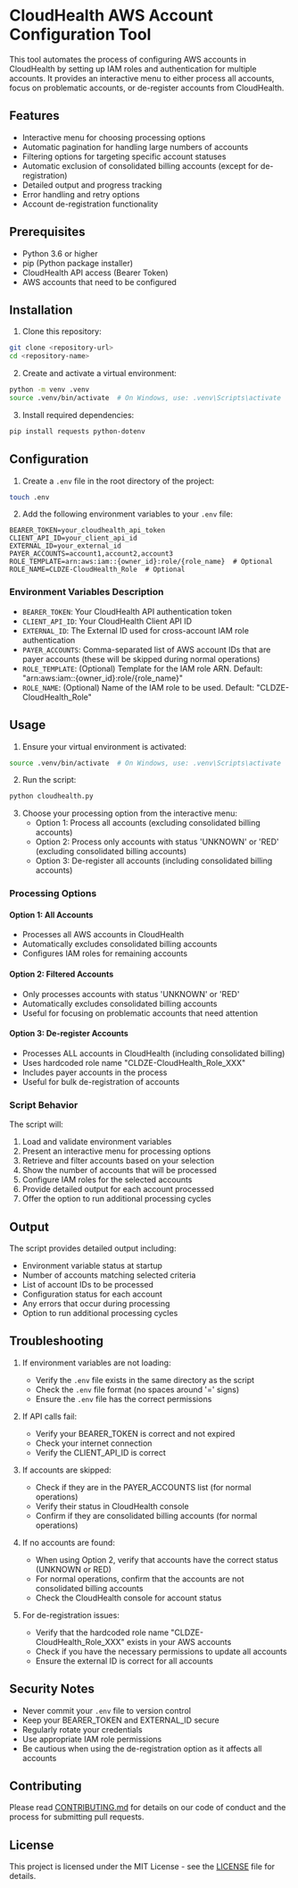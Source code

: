 # CloudHealth AWS Account Configuration Tool

This tool automates the process of configuring AWS accounts in CloudHealth by setting up IAM roles and authentication for multiple accounts. It provides an interactive menu to either process all accounts, focus on problematic accounts, or de-register accounts from CloudHealth.

## Features

- Interactive menu for choosing processing options
- Automatic pagination for handling large numbers of accounts
- Filtering options for targeting specific account statuses
- Automatic exclusion of consolidated billing accounts (except for de-registration)
- Detailed output and progress tracking
- Error handling and retry options
- Account de-registration functionality

## Prerequisites

- Python 3.6 or higher
- pip (Python package installer)
- CloudHealth API access (Bearer Token)
- AWS accounts that need to be configured

## Installation

1. Clone this repository:
```bash
git clone <repository-url>
cd <repository-name>
```

2. Create and activate a virtual environment:
```bash
python -m venv .venv
source .venv/bin/activate  # On Windows, use: .venv\Scripts\activate
```

3. Install required dependencies:
```bash
pip install requests python-dotenv
```

## Configuration

1. Create a `.env` file in the root directory of the project:
```bash
touch .env
```

2. Add the following environment variables to your `.env` file:
```
BEARER_TOKEN=your_cloudhealth_api_token
CLIENT_API_ID=your_client_api_id
EXTERNAL_ID=your_external_id
PAYER_ACCOUNTS=account1,account2,account3
ROLE_TEMPLATE=arn:aws:iam::{owner_id}:role/{role_name}  # Optional
ROLE_NAME=CLDZE-CloudHealth_Role  # Optional
```

### Environment Variables Description

- `BEARER_TOKEN`: Your CloudHealth API authentication token
- `CLIENT_API_ID`: Your CloudHealth Client API ID
- `EXTERNAL_ID`: The External ID used for cross-account IAM role authentication
- `PAYER_ACCOUNTS`: Comma-separated list of AWS account IDs that are payer accounts (these will be skipped during normal operations)
- `ROLE_TEMPLATE`: (Optional) Template for the IAM role ARN. Default: "arn:aws:iam::{owner_id}:role/{role_name}"
- `ROLE_NAME`: (Optional) Name of the IAM role to be used. Default: "CLDZE-CloudHealth_Role"

## Usage

1. Ensure your virtual environment is activated:
```bash
source .venv/bin/activate  # On Windows, use: .venv\Scripts\activate
```

2. Run the script:
```bash
python cloudhealth.py
```

3. Choose your processing option from the interactive menu:
   - Option 1: Process all accounts (excluding consolidated billing accounts)
   - Option 2: Process only accounts with status 'UNKNOWN' or 'RED' (excluding consolidated billing accounts)
   - Option 3: De-register all accounts (including consolidated billing accounts)

### Processing Options

#### Option 1: All Accounts
- Processes all AWS accounts in CloudHealth
- Automatically excludes consolidated billing accounts
- Configures IAM roles for remaining accounts

#### Option 2: Filtered Accounts
- Only processes accounts with status 'UNKNOWN' or 'RED'
- Automatically excludes consolidated billing accounts
- Useful for focusing on problematic accounts that need attention

#### Option 3: De-register Accounts
- Processes ALL accounts in CloudHealth (including consolidated billing)
- Uses hardcoded role name "CLDZE-CloudHealth_Role_XXX"
- Includes payer accounts in the process
- Useful for bulk de-registration of accounts

### Script Behavior

The script will:
1. Load and validate environment variables
2. Present an interactive menu for processing options
3. Retrieve and filter accounts based on your selection
4. Show the number of accounts that will be processed
5. Configure IAM roles for the selected accounts
6. Provide detailed output for each account processed
7. Offer the option to run additional processing cycles

## Output

The script provides detailed output including:
- Environment variable status at startup
- Number of accounts matching selected criteria
- List of account IDs to be processed
- Configuration status for each account
- Any errors that occur during processing
- Option to run additional processing cycles

## Troubleshooting

1. If environment variables are not loading:
   - Verify the `.env` file exists in the same directory as the script
   - Check the `.env` file format (no spaces around '=' signs)
   - Ensure the `.env` file has the correct permissions

2. If API calls fail:
   - Verify your BEARER_TOKEN is correct and not expired
   - Check your internet connection
   - Verify the CLIENT_API_ID is correct

3. If accounts are skipped:
   - Check if they are in the PAYER_ACCOUNTS list (for normal operations)
   - Verify their status in CloudHealth console
   - Confirm if they are consolidated billing accounts (for normal operations)

4. If no accounts are found:
   - When using Option 2, verify that accounts have the correct status (UNKNOWN or RED)
   - For normal operations, confirm that the accounts are not consolidated billing accounts
   - Check the CloudHealth console for account status

5. For de-registration issues:
   - Verify that the hardcoded role name "CLDZE-CloudHealth_Role_XXX" exists in your AWS accounts
   - Check if you have the necessary permissions to update all accounts
   - Ensure the external ID is correct for all accounts

## Security Notes

- Never commit your `.env` file to version control
- Keep your BEARER_TOKEN and EXTERNAL_ID secure
- Regularly rotate your credentials
- Use appropriate IAM role permissions
- Be cautious when using the de-registration option as it affects all accounts

## Contributing

Please read [CONTRIBUTING.md](CONTRIBUTING.md) for details on our code of conduct and the process for submitting pull requests.

## License

This project is licensed under the MIT License - see the [LICENSE](LICENSE) file for details. 